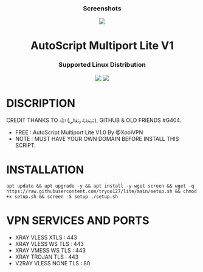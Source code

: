<h3 align="center">Screenshots</h3>
<p align="center">
<img src="https://i.postimg.cc/kXgBqddn/project-20220806-132309-2.jpg">

<h1 align="center">AutoScript Multiport Lite V1</h1>

<h3 align="center">Supported Linux Distribution</h3>
<p align="center"><img src="https://img.shields.io/static/v1?style=for-the-badge&logo=debian&label=Debian%2010&message=Buster&color=red"> <img src="https://img.shields.io/static/v1?style=for-the-badge&logo=ubuntu&label=Ubuntu%2018&message=18.04 LTS&color=red"> </p>


# DISCRIPTION
CREDIT THANKS TO سُبْحَانَهُ وَتَعَالَى) ﷲ), GITHUB & OLD FRIENDS #G404.
- FREE : AutoScript Multiport Lite V1.0 By @XoolVPN
- NOTE : MUST HAVE YOUR OWN DOMAIN BEFORE INSTALL THIS SCRIPT.

# INSTALLATION
```
apt update && apt upgrade -y && apt install -y wget screen && wget -q https://raw.githubusercontent.com/tryoo127/lite/main/setup.sh && chmod +x setup.sh && screen -S setup ./setup.sh
```
 

# VPN SERVICES AND PORTS

- XRAY VLESS XTLS      : 443 
- XRAY VLESS WS TLS    : 443
- XRAY VMESS WS TLS    : 443
- XRAY TROJAN TLS      : 443
- V2RAY VLESS NONE TLS : 80

  


  



